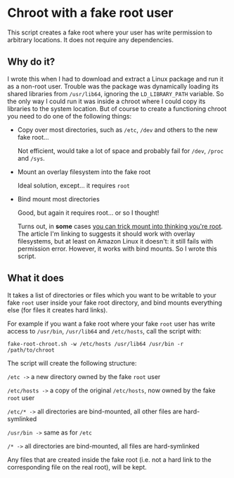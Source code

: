 # Chroot with a fake root user

This script creates a fake root where your user has write permission to arbitrary locations. It does not require any dependencies.

## Why do it?

I wrote this when I had to download and extract a Linux package and run it as a non-root user. Trouble was the package was dynamically loading its shared libraries from `/usr/lib64`, ignoring the `LD_LIBRARY_PATH` variable. So the only way I could run it was inside a chroot where I could copy its libraries to the system location. But of course to create a functioning chroot you need to do one of the following things:

* Copy over most directories, such as `/etc`, `/dev` and others to the new fake root...
	
	Not efficient, would take a lot of space and probably fail for `/dev`, `/proc` and `/sys`.
	
* Mount an overlay filesystem into the fake root

	Ideal solution, except... it requires `root`
	
* Bind mount most directories

	Good, but again it requires root... or so I thought!
	
	Turns out, in **some** cases [you can trick mount into thinking you're root](https://mostlyuseful.tech/posts/overlay-mounting/). The article I'm linking to suggests it should work with overlay filesystems, but at least on Amazon Linux it doesn't: it still fails with permission error. However, it works with bind mounts. So I wrote this script.
	
## What it does

It takes a list of directories or files which you want to be writable to your fake `root` user inside your fake root directory, and bind mounts everything else (for files it creates hard links).

For example if you want a fake root where your fake `root` user has write access to `/usr/bin`, `/usr/lib64` and `/etc/hosts`, call the script with:

```
fake-root-chroot.sh -w /etc/hosts /usr/lib64 /usr/bin -r /path/to/chroot
```

The script will create the following structure:

`/etc ->` a new directory owned by the fake `root` user

`/etc/hosts ->` a copy of the original `/etc/hosts`, now owned by the fake `root` user

`/etc/* ->` all directories are bind-mounted, all other files are hard-symlinked

`/usr/bin ->` same as for `/etc`

`/* ->` all directories are bind-mounted, all files are hard-symlinked 

Any files that are created inside the fake root (i.e. not a hard link to the corresponding file on the real root), will be kept.
